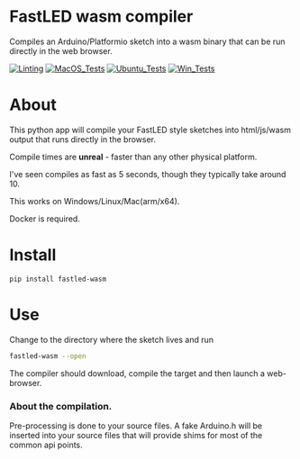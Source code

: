 # FastLED wasm compiler

Compiles an Arduino/Platformio sketch into a wasm binary that can be run directly in the web browser.

[![Linting](https://github.com/zackees/fastled-wasm/actions/workflows/lint.yml/badge.svg)](https://github.com/zackees/fastled-wasm/actions/workflows/lint.yml)
[![MacOS_Tests](https://github.com/zackees/fastled-wasm/actions/workflows/push_macos.yml/badge.svg)](https://github.com/zackees/fastled-wasm/actions/workflows/push_macos.yml)
[![Ubuntu_Tests](https://github.com/zackees/fastled-wasm/actions/workflows/push_ubuntu.yml/badge.svg)](https://github.com/zackees/fastled-wasm/actions/workflows/push_ubuntu.yml)
[![Win_Tests](https://github.com/zackees/fastled-wasm/actions/workflows/push_win.yml/badge.svg)](https://github.com/zackees/fastled-wasm/actions/workflows/push_win.yml)


# About

This python app will compile your FastLED style sketches into html/js/wasm output that runs directly in the browser.

Compile times are **unreal** - faster than any other physical platform.

I've seen compiles as fast as 5 seconds, though they typically take around 10.

This works on Windows/Linux/Mac(arm/x64).

Docker is required.


# Install

`pip install fastled-wasm`

# Use

Change to the directory where the sketch lives and run

```bash
fastled-wasm --open
```

The compiler should download, compile the target and then launch a web-browser.



### About the compilation.

Pre-processing is done to your source files. A fake Arduino.h will be inserted into your source files that will
provide shims for most of the common api points.

